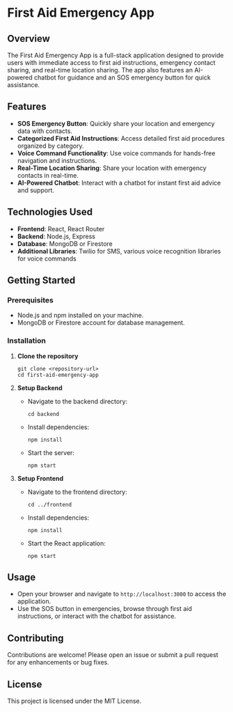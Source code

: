 # First Aid Emergency App

## Overview
The First Aid Emergency App is a full-stack application designed to provide users with immediate access to first aid instructions, emergency contact sharing, and real-time location sharing. The app also features an AI-powered chatbot for guidance and an SOS emergency button for quick assistance.

## Features
- **SOS Emergency Button**: Quickly share your location and emergency data with contacts.
- **Categorized First Aid Instructions**: Access detailed first aid procedures organized by category.
- **Voice Command Functionality**: Use voice commands for hands-free navigation and instructions.
- **Real-Time Location Sharing**: Share your location with emergency contacts in real-time.
- **AI-Powered Chatbot**: Interact with a chatbot for instant first aid advice and support.

## Technologies Used
- **Frontend**: React, React Router
- **Backend**: Node.js, Express
- **Database**: MongoDB or Firestore
- **Additional Libraries**: Twilio for SMS, various voice recognition libraries for voice commands

## Getting Started

### Prerequisites
- Node.js and npm installed on your machine.
- MongoDB or Firestore account for database management.

### Installation

1. **Clone the repository**
   ```
   git clone <repository-url>
   cd first-aid-emergency-app
   ```

2. **Setup Backend**
   - Navigate to the backend directory:
     ```
     cd backend
     ```
   - Install dependencies:
     ```
     npm install
     ```
   - Start the server:
     ```
     npm start
     ```

3. **Setup Frontend**
   - Navigate to the frontend directory:
     ```
     cd ../frontend
     ```
   - Install dependencies:
     ```
     npm install
     ```
   - Start the React application:
     ```
     npm start
     ```

## Usage
- Open your browser and navigate to `http://localhost:3000` to access the application.
- Use the SOS button in emergencies, browse through first aid instructions, or interact with the chatbot for assistance.

## Contributing
Contributions are welcome! Please open an issue or submit a pull request for any enhancements or bug fixes.

## License
This project is licensed under the MIT License.